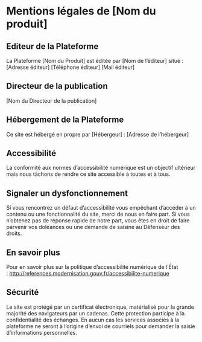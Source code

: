 # Mentions légales de [Nom du produit]

## Editeur de la Plateforme
La Plateforme [Nom du Produit] est éditée par [Nom de l’éditeur] situé : 
[Adresse éditeur]
[Téléphone éditeur]
[Mail éditeur]

## Directeur de la publication
[Nom du Directeur de la publication]

## Hébergement de la Plateforme
Ce site est hébergé en propre par [Hébergeur] :
[Adresse de l’hébergeur]

## Accessibilité
La conformité aux normes d’accessibilité numérique est un objectif ultérieur mais nous tâchons de rendre ce site accessible à toutes et à tous.

## Signaler un dysfonctionnement
Si vous rencontrez un défaut d’accessibilité vous empêchant d’accéder à un contenu ou une fonctionnalité du site, merci de nous en faire part.
Si vous n’obtenez pas de réponse rapide de notre part, vous êtes en droit de faire parvenir vos doléances ou une demande de saisine au Défenseur des droits.

## En savoir plus
Pour en savoir plus sur la politique d’accessibilité numérique de l’État : http://references.modernisation.gouv.fr/accessibilite-numerique

## Sécurité
Le site est protégé par un certificat électronique, matérialisé pour la grande majorité des navigateurs par un cadenas. Cette protection participe à la confidentialité des échanges.
En aucun cas les services associés à la plateforme ne seront à l’origine d’envoi de courriels pour demander la saisie d’informations personnelles.
